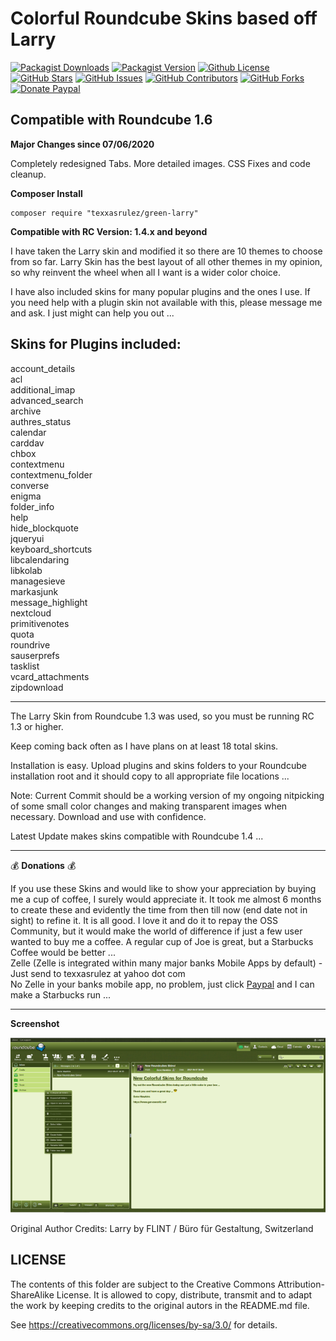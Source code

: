 # Colorful Roundcube Skins based off Larry

[![Packagist Downloads](https://img.shields.io/packagist/dt/texxasrulez/green-larry?style=plastic&logo=packagist&logoColor=white&label=Downloads&labelColor=blue&color=gold)](https://packagist.org/packages/texxasrulez/green-larry)
[![Packagist Version](https://img.shields.io/packagist/v/texxasrulez/green-larry?style=plastic&logo=packagist&logoColor=white&label=Version&labelColor=blue&color=limegreen)](https://packagist.org/packages/texxasrulez/green-larry)
[![Github License](https://img.shields.io/github/license/texxasrulez/green-larry?style=plastic&logo=github&label=License&labelColor=blue&color=coral)](https://github.com/texxasrulez/green-larry/LICENSE)
[![GitHub Stars](https://img.shields.io/github/stars/texxasrulez/green-larry?style=plastic&logo=github&label=Stars&labelColor=blue&color=deepskyblue)](https://github.com/texxasrulez/green-larry/stargazers)
[![GitHub Issues](https://img.shields.io/github/issues/texxasrulez/green-larry?style=plastic&logo=github&label=Issues&labelColor=blue&color=aqua)](https://github.com/texxasrulez/green-larry/issues)
[![GitHub Contributors](https://img.shields.io/github/contributors/texxasrulez/green-larry?style=plastic&logo=github&logoColor=white&label=Contributors&labelColor=blue&color=orchid)](https://github.com/texxasrulez/green-larry/graphs/contributors)
[![GitHub Forks](https://img.shields.io/github/forks/texxasrulez/green-larry?style=plastic&logo=github&logoColor=white&label=Forks&labelColor=blue&color=darkorange)](https://github.com/texxasrulez/green-larry/forks)
[![Donate Paypal](https://img.shields.io/badge/Paypal-Money_Please!-blue.svg?style=plastic&labelColor=blue&color=forestgreen&logo=paypal)](https://www.paypal.me/texxasrulez)

## Compatible with Roundcube 1.6	

**Major Changes since 07/06/2020**

Completely redesigned Tabs.
More detailed images.
CSS Fixes and code cleanup.

**Composer Install**
```
composer require "texxasrulez/green-larry"
```

**Compatible with RC Version: 1.4.x and beyond**

I have taken the Larry skin and modified it so there are 10 themes to choose from so far. Larry Skin has the best layout of all other themes in my opinion, so why reinvent the wheel when all I want is a wider color choice.

I have also included skins for many popular plugins and the ones I use. If you need help with a plugin skin not available with this, please message me and ask. I just might can help you out ... 

**Skins for Plugins included:**
-------
account_details\
acl\
additional_imap\
advanced_search\
archive\
authres_status\
calendar\
carddav\
chbox\
contextmenu\
contextmenu_folder\
converse\
enigma\
folder_info\
help\
hide_blockquote\
jqueryui\
keyboard_shortcuts\
libcalendaring\
libkolab\
managesieve\
markasjunk\
message_highlight\
nextcloud\
primitivenotes\
quota\
roundrive\
sauserprefs\
tasklist\
vcard_attachments\
zipdownload

---

The Larry Skin from Roundcube 1.3 was used, so you must be running RC 1.3 or higher.

Keep coming back often as I have plans on at least 18 total skins.

Installation is easy. Upload plugins and skins folders to your Roundcube installation root and it should copy to all appropriate file locations ... 

Note: Current Commit should be a working version of my ongoing nitpicking of some small color changes and making transparent images when necessary. Download and use with confidence.

Latest Update makes skins compatible with Roundcube 1.4 ...

---

:moneybag: **Donations** :moneybag:

If you use these Skins and would like to show your appreciation by buying me a cup of coffee, I surely would appreciate it. It took me almost 6 months to create these and evidently the time from then till now (end date not in sight) to refine it. It is all good. I love it and do it to repay the OSS Community, but it would make the world of difference if just a few user wanted to buy me a coffee. A regular cup of Joe is great, but a Starbucks Coffee would be better ... \
Zelle (Zelle is integrated within many major banks Mobile Apps by default) - Just send to texxasrulez at yahoo dot com \
No Zelle in your banks mobile app, no problem, just click [Paypal](https://paypal.me/texxasrulez?locale.x=en_US) and I can make a Starbucks run ...

---

**Screenshot**

![Green Larry Skin](images/green-mail.png?raw=true "Green Larry Skin")

Original Author Credits:
Larry
by FLINT / Büro für Gestaltung, Switzerland

LICENSE
-------

The contents of this folder are subject to the Creative Commons
Attribution-ShareAlike License. It is allowed to copy, distribute,
transmit and to adapt the work by keeping credits to the original
autors in the README.md file.

See https://creativecommons.org/licenses/by-sa/3.0/ for details.

